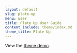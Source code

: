 ```yaml
---
layout: default
slug: plate-up
menu: user
title: Plate Up User Guide
content_include: theme/index.md
theme_title: Plate Up
---
```

View the [theme demo](http://demo.themeofthecrop.com/plateup).
